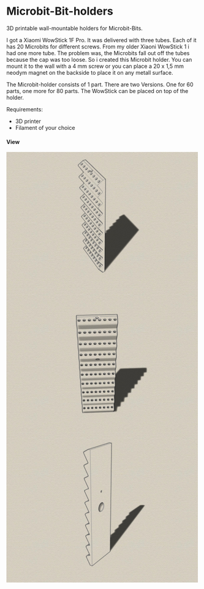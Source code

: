 # Microbit-Bit-holders
3D printable wall-mountable holders for Microbit-Bits. 

I got a Xiaomi WowStick 1F Pro. It was delivered with three tubes. Each of it has 20 Microbits for different screws. From my older Xiaoni WowStick 1 i had one more tube. The problem was, the Microbits fall out off the tubes because the cap was too loose.
So i created this Microbit holder. You can mount it to the wall with a 4 mm screw or you can place a 20 x 1,5 mm neodym magnet on the backside to place it on any metall surface.

The Microbit-holder consists of 1 part. There are two Versions. One for 60 parts, one more for 80 parts. The WowStick can be placed on top of the holder.

Requirements:
* 3D printer 
* Filament of your choice

#### View
<img src="Iso1.jpg" width="500" align="center">
<img src="Iso2.jpg" width="500" align="center">
<img src="Iso3.jpg" width="500" align="center">
